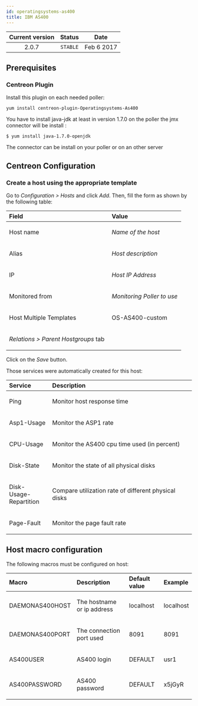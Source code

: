 ```yaml
---
id: operatingsystems-as400
title: IBM AS400
---
```


| Current version | Status | Date |
| :-: | :-: | :-: |
| 2.0.7 | `STABLE` | Feb  6 2017 |

## Prerequisites
### Centreon Plugin
Install this plugin on each needed poller:

    yum install centreon-plugin-Operatingsystems-As400

You have to install java-jdk at least in version 1.7.0 on the poller the
jmx connector will be install :

    $ yum install java-1.7.0-openjdk

The connector can be install on your poller or on an other server

## Centreon Configuration
### Create a host using the appropriate template
Go to *Configuration &gt; Hosts* and click *Add*. Then, fill the form as
shown by the following table:

<table>
<colgroup>
<col width="58%" />
<col width="41%" />
</colgroup>
<thead>
<tr class="header">
<th align="left">Field</th>
<th align="left">Value</th>
</tr>
</thead>
<tbody>
<tr class="odd">
<td align="left"><p>Host name</p></td>
<td align="left"><p><em>Name of the host</em></p></td>
</tr>
<tr class="even">
<td align="left"><p>Alias</p></td>
<td align="left"><p><em>Host description</em></p></td>
</tr>
<tr class="odd">
<td align="left"><p>IP</p></td>
<td align="left"><p><em>Host IP Address</em></p></td>
</tr>
<tr class="even">
<td align="left"><p>Monitored from</p></td>
<td align="left"><p><em>Monitoring Poller to use</em></p></td>
</tr>
<tr class="odd">
<td align="left"><p>Host Multiple Templates</p></td>
<td align="left"><p>OS-AS400-custom</p></td>
</tr>
<tr class="even">
<td align="left"><p><em>Relations &gt; Parent Hostgroups</em> tab</p></td>
<td align="left"></td>
</tr>
</tbody>
</table>

Click on the *Save* button.

Those services were automatically created for this host:

<table>
<colgroup>
<col width="23%" />
<col width="76%" />
</colgroup>
<thead>
<tr class="header">
<th align="left">Service</th>
<th align="left">Description</th>
</tr>
</thead>
<tbody>
<tr class="odd">
<td align="left"><p>Ping</p></td>
<td align="left"><p>Monitor host response time</p></td>
</tr>
<tr class="even">
<td align="left"><p>Asp1-Usage</p></td>
<td align="left"><p>Monitor the ASP1 rate</p></td>
</tr>
<tr class="odd">
<td align="left"><p>CPU-Usage</p></td>
<td align="left"><p>Monitor the AS400 cpu time used (in percent)</p></td>
</tr>
<tr class="even">
<td align="left"><p>Disk-State</p></td>
<td align="left"><p>Monitor the state of all physical disks</p></td>
</tr>
<tr class="odd">
<td align="left"><p>Disk-Usage-Repartition</p></td>
<td align="left"><p>Compare utilization rate of different physical disks</p></td>
</tr>
<tr class="even">
<td align="left"><p>Page-Fault</p></td>
<td align="left"><p>Monitor the page fault rate</p></td>
</tr>
</tbody>
</table>

Host macro configuration
------------------------

The following macros must be configured on host:

<table>
<colgroup>
<col width="24%" />
<col width="38%" />
<col width="21%" />
<col width="16%" />
</colgroup>
<thead>
<tr class="header">
<th align="left">Macro</th>
<th align="left">Description</th>
<th align="left">Default value</th>
<th align="left">Example</th>
</tr>
</thead>
<tbody>
<tr class="odd">
<td align="left"><p>DAEMONAS400HOST</p></td>
<td align="left"><p>The hostname or ip address</p></td>
<td align="left"><p>localhost</p></td>
<td align="left"><p>localhost</p></td>
</tr>
<tr class="even">
<td align="left"><p>DAEMONAS400PORT</p></td>
<td align="left"><p>The connection port used</p></td>
<td align="left"><p>8091</p></td>
<td align="left"><p>8091</p></td>
</tr>
<tr class="odd">
<td align="left"><p>AS400USER</p></td>
<td align="left"><p>AS400 login</p></td>
<td align="left"><p>DEFAULT</p></td>
<td align="left"><p>usr1</p></td>
</tr>
<tr class="even">
<td align="left"><p>AS400PASSWORD</p></td>
<td align="left"><p>AS400 password</p></td>
<td align="left"><p>DEFAULT</p></td>
<td align="left"><p>x5jGyR</p></td>
</tr>
</tbody>
</table>

